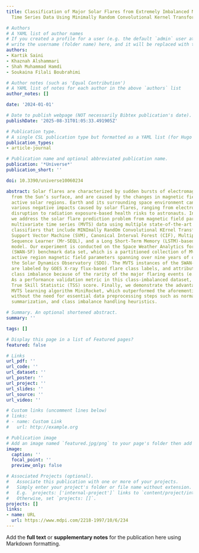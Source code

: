 ```yaml
---
title: Classification of Major Solar Flares from Extremely Imbalanced Multivariate
  Time Series Data Using Minimally Random Convolutional Kernel Transform

# Authors
# A YAML list of author names
# If you created a profile for a user (e.g. the default `admin` user at `content/authors/admin/`), 
# write the username (folder name) here, and it will be replaced with their full name and linked to their profile.
authors:
- Kartik Saini
- Khaznah Alshammari
- Shah Muhammad Hamdi
- Soukaina Filali Boubrahimi

# Author notes (such as 'Equal Contribution')
# A YAML list of notes for each author in the above `authors` list
author_notes: []

date: '2024-01-01'

# Date to publish webpage (NOT necessarily Bibtex publication's date).
publishDate: '2025-08-31T01:05:33.491905Z'

# Publication type.
# A single CSL publication type but formatted as a YAML list (for Hugo requirements).
publication_types:
- article-journal

# Publication name and optional abbreviated publication name.
publication: '*Universe*'
publication_short: ''

doi: 10.3390/universe10060234

abstract: Solar flares are characterized by sudden bursts of electromagnetic radiation
  from the Sun’s surface, and are caused by the changes in magnetic field states in
  active solar regions. Earth and its surrounding space environment can suffer from
  various negative impacts caused by solar flares, ranging from electronic communication
  disruption to radiation exposure-based health risks to astronauts. In this paper,
  we address the solar flare prediction problem from magnetic field parameter-based
  multivariate time series (MVTS) data using multiple state-of-the-art machine learning
  classifiers that include MINImally RandOm Convolutional KErnel Transform (MiniRocket),
  Support Vector Machine (SVM), Canonical Interval Forest (CIF), Multiple Representations
  Sequence Learner (Mr-SEQL), and a Long Short-Term Memory (LSTM)-based deep learning
  model. Our experiment is conducted on the Space Weather Analytics for Solar Flares
  (SWAN-SF) benchmark data set, which is a partitioned collection of MVTS data of
  active region magnetic field parameters spanning over nine years of operation of
  the Solar Dynamics Observatory (SDO). The MVTS instances of the SWAN-SF dataset
  are labeled by GOES X-ray flux-based flare class labels, and attributed to extreme
  class imbalance because of the rarity of the major flaring events (e.g., X and M).
  As a performance validation metric in this class-imbalanced dataset, we used the
  True Skill Statistic (TSS) score. Finally, we demonstrate the advantages of the
  MVTS learning algorithm MiniRocket, which outperformed the aforementioned classifiers
  without the need for essential data preprocessing steps such as normalization, statistical
  summarization, and class imbalance handling heuristics.

# Summary. An optional shortened abstract.
summary: ''

tags: []

# Display this page in a list of Featured pages?
featured: false

# Links
url_pdf: ''
url_code: ''
url_dataset: ''
url_poster: ''
url_project: ''
url_slides: ''
url_source: ''
url_video: ''

# Custom links (uncomment lines below)
# links:
# - name: Custom Link
#   url: http://example.org

# Publication image
# Add an image named `featured.jpg/png` to your page's folder then add a caption below.
image:
  caption: ''
  focal_point: ''
  preview_only: false

# Associated Projects (optional).
#   Associate this publication with one or more of your projects.
#   Simply enter your project's folder or file name without extension.
#   E.g. `projects: ['internal-project']` links to `content/project/internal-project/index.md`.
#   Otherwise, set `projects: []`.
projects: []
links:
- name: URL
  url: https://www.mdpi.com/2218-1997/10/6/234
---
```


Add the **full text** or **supplementary notes** for the publication here using Markdown formatting.
